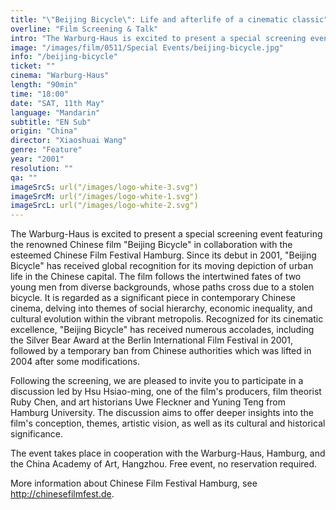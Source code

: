 ```yaml
---
title: "\"Beijing Bicycle\": Life and afterlife of a cinematic classic"
overline: "Film Screening & Talk"
intro: "The Warburg-Haus is excited to present a special screening event featuring the renowned Chinese film \"Beijing Bicycle\" in collaboration with the esteemed Chinese Film Festival Hamburg."
image: "/images/film/0511/Special Events/beijing-bicycle.jpg"
info: "/beijing-bicycle"
ticket: ""
cinema: "Warburg-Haus"
length: "90min"
time: "18:00"
date: "SAT, 11th May"
language: "Mandarin"
subtitle: "EN Sub"
origin: "China"
director: "Xiaoshuai Wang"
genre: "Feature"
year: "2001"
resolution: ""
qa: ""
imageSrcS: url("/images/logo-white-3.svg")
imageSrcM: url("/images/logo-white-1.svg")
imageSrcL: url("/images/logo-white-2.svg")
---
```


The Warburg-Haus is excited to present a special screening event featuring the renowned Chinese film "Beijing Bicycle" in collaboration with the esteemed Chinese Film Festival Hamburg. Since its debut in 2001, "Beijing Bicycle" has received global recognition for its moving depiction of urban life in the Chinese capital. The film follows the intertwined fates of two young men from diverse backgrounds, whose paths cross due to a stolen bicycle. It is regarded as a significant piece in contemporary Chinese cinema, delving into themes of social hierarchy, economic inequality, and cultural evolution within the vibrant metropolis. Recognized for its cinematic excellence, "Beijing Bicycle" has received numerous accolades, including the Silver Bear Award at the Berlin International Film Festival in 2001, followed by a temporary ban from Chinese authorities which was lifted in 2004 after some modifications.

Following the screening, we are pleased to invite you to participate in a discussion led by Hsu Hsiao-ming, one of the film's producers, film theorist Ruby Chen, and art historians Uwe Fleckner and Yuning Teng from Hamburg University. The discussion aims to offer deeper insights into the film's conception, themes, artistic vision, as well as its cultural and historical significance.
 
The event takes place in cooperation with the Warburg-Haus, Hamburg, and the China Academy of Art, Hangzhou. Free event, no reservation required. 

More information about Chinese Film Festival Hamburg, see http://chinesefilmfest.de.
